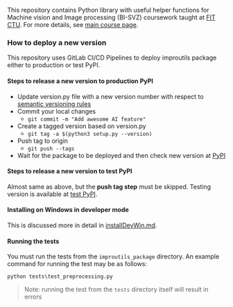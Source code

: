 This repository contains Python library with useful helper functions for Machine vision and Image processing (BI-SVZ) coursework taught at [FIT CTU](https://fit.cvut.cz/en). For more details, see [main course page](https://github.com/ImprolabFIT/BI-SVZ-coursework).

### How to deploy a new version
This repository uses GitLab CI/CD Pipelines to deploy improutils package either to production or test PyPI.

#### Steps to release a new version to production PyPI
 - Update version.py file with a new version number with respect to [semantic versioning rules](https://semver.org/)
 - Commit your local changes
	 - ```git commit -m "Add awesome AI feature" ```
 - Create a tagged version based on version.py
	 - ```git tag -a $(python3 setup.py --version)```
 - Push tag to origin
	 - ```git push --tags```
 - Wait for the package to be deployed and then check new version at [PyPI](https://pypi.org/project/improutils/)

#### Steps to release a new version to test PyPI
Almost same as above, but the **push tag step** must be skipped. Testing version is available at [test PyPI](https://test.pypi.org/project/improutils/).


#### Installing on Windows in developer mode
This is discussed more in detail in [installDevWin.md](./doc/installDevWin.md).

#### Running the tests
You must run the tests from the `improutils_package` directory.
An example command for running the test may be as follows:
```
python tests\test_preprocessing.py
```

> Note: running the test from the `tests` directory itself will result in errors

